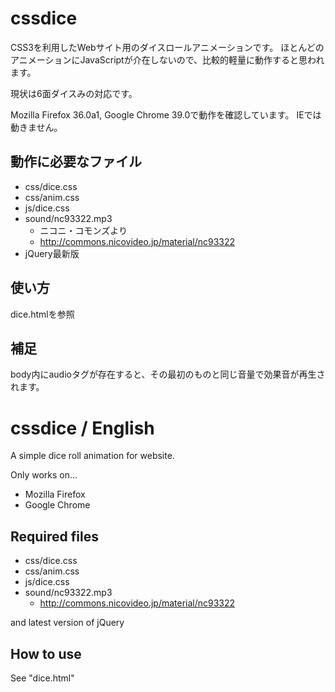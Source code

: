 # cssdice

CSS3を利用したWebサイト用のダイスロールアニメーションです。
ほとんどのアニメーションにJavaScriptが介在しないので、比較的軽量に動作すると思われます。

現状は6面ダイスみの対応です。

Mozilla Firefox 36.0a1, Google Chrome 39.0で動作を確認しています。
IEでは動きません。

## 動作に必要なファイル
* css/dice.css
* css/anim.css
* js/dice.css
* sound/nc93322.mp3
    * ニコニ・コモンズより
    * http://commons.nicovideo.jp/material/nc93322
* jQuery最新版

## 使い方
dice.htmlを参照

## 補足
body内にaudioタグが存在すると、その最初のものと同じ音量で効果音が再生されます。

# cssdice / English
A simple dice roll animation for website.

Only works on...

* Mozilla Firefox
* Google Chrome

## Required files
* css/dice.css
* css/anim.css
* js/dice.css
* sound/nc93322.mp3
    * http://commons.nicovideo.jp/material/nc93322

and latest version of jQuery

## How to use
See "dice.html"

